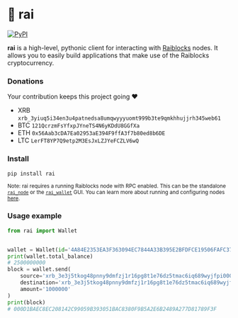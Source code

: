 # 🗿 rai

[![PyPI](https://img.shields.io/pypi/v/rai.svg)]() 

**rai** is a high-level, pythonic client for interacting with [Raiblocks](https://raiblocks.net/) nodes. It allows you to easily build applications that make use of the Raiblocks cryptocurrency.

### Donations

Your contribution keeps this project going ❤️

* XRB `xrb_3yiuq5i34en3u4patnedsa8umqwyyyuomt999b3te9qmkhhujjrh345web61`
* BTC `121QcrzmFsYfxpJYneTS4N6yKDdU8GGfXa`
* ETH `0x56Aab3cDA7Ea02953aE394F9ffA3f7b80ed8b6DE`
* LTC `LerFT8YP7Q9etp2M3EsJxLZJYeFCZLV6wQ`

### Install

```
pip install rai
```

<sub>Note: rai requires a running Raiblocks node with RPC enabled. This can be the standalone [`rai_node`](https://github.com/clemahieu/raiblocks/releases) or the [`rai_wallet`](https://github.com/clemahieu/raiblocks/releases) GUI. You can learn more about running and configuring nodes [here](https://github.com/clemahieu/raiblocks/wiki/Running-rai_node-as-a-service).</sub>

### Usage example

```python
from rai import Wallet


wallet = Wallet(id='4A84E2353EA3F363094EC7844A33B395E2BFDFCE19506FAFC37C73E7653D430F')
print(wallet.total_balance)
# 2500000000
block = wallet.send(
    source='xrb_3e3j5tkog48pnny9dmfzj1r16pg8t1e76dz5tmac6iq689wyjfpi00000000',
    destination='xrb_3e3j5tkog48pnny9dmfzj1r16pg8t1e76dz5tmac6iq689wyjfpi00000000',
    amount='1000000'
)
print(block)
# 000D1BAEC8EC208142C99059B393051BAC8380F9B5A2E6B2489A277D81789F3F
```
